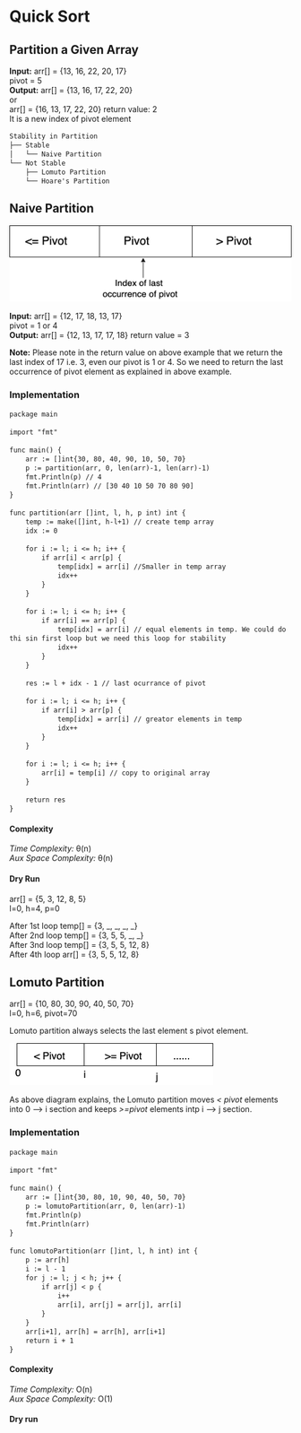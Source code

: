 # Quick Sort

## Partition a Given Array

**Input:** arr[] = {13, 16, 22, 20, 17} </br>
pivot = 5 </br>
**Output:** arr[] = {13, 16, 17, 22, 20}  </br>
or </br>
arr[] = {16, 13, 17, 22, 20}
return value: 2 </br>
It is a new index of pivot element
```
Stability in Partition
├── Stable
│   └── Naive Partition
└── Not Stable
    ├── Lomuto Partition
    └── Hoare's Partition
```

## Naive Partition

![](docs/naive_partition.png)

**Input:** arr[] = {12, 17, 18, 13, 17} </br>
pivot = 1 or 4 </br>
**Output:** arr[] = {12, 13, 17, 17, 18}
return value = 3</br>

**Note:** Please note in the return value on above example that we return the last index of 17 i.e. 3, even our pivot is 1 or 4. So we  need to return the last occurrence of pivot element as explained in above example.

### Implementation

```
package main

import "fmt"

func main() {
	arr := []int{30, 80, 40, 90, 10, 50, 70}
	p := partition(arr, 0, len(arr)-1, len(arr)-1)
	fmt.Println(p) // 4
	fmt.Println(arr) // [30 40 10 50 70 80 90]
}

func partition(arr []int, l, h, p int) int {
	temp := make([]int, h-l+1) // create temp array
	idx := 0

	for i := l; i <= h; i++ {
		if arr[i] < arr[p] {
			temp[idx] = arr[i] //Smaller in temp array
			idx++
		}
	}

	for i := l; i <= h; i++ {
		if arr[i] == arr[p] {
			temp[idx] = arr[i] // equal elements in temp. We could do thi sin first loop but we need this loop for stability
			idx++
		}
	}

	res := l + idx - 1 // last ocurrance of pivot

	for i := l; i <= h; i++ {
		if arr[i] > arr[p] {
			temp[idx] = arr[i] // greator elements in temp
			idx++
		}
	}

	for i := l; i <= h; i++ {
		arr[i] = temp[i] // copy to original array
	}

	return res
}

```

#### Complexity

*Time Complexity:* &theta;(n) </br>
*Aux Space Complexity:* &theta;(n)

#### Dry Run

arr[] = {5, 3, 12, 8, 5}</br>
l=0, h=4, p=0

After 1st loop temp[] = {3, _, _, _, _} </br>
After 2nd loop temp[] = {3, 5, 5, _, _} </br>
After 3nd loop temp[] = {3, 5, 5, 12, 8} </br>
After 4th loop arr[] = {3, 5, 5, 12, 8} </br>

## Lomuto Partition

arr[] = {10, 80, 30, 90, 40, 50, 70} </br>
l=0, h=6, pivot=70

Lomuto partition always selects the last element s pivot element.

![](docs/lomuto_partition.png)

As above diagram explains, the Lomuto partition moves *< pivot* elements into 0 --> i section and keeps *>=pivot* elements intp i --> j section.

### Implementation

```
package main

import "fmt"

func main() {
	arr := []int{30, 80, 10, 90, 40, 50, 70}
	p := lomutoPartition(arr, 0, len(arr)-1)
	fmt.Println(p)
	fmt.Println(arr)
}

func lomutoPartition(arr []int, l, h int) int {
	p := arr[h]
	i := l - 1
	for j := l; j < h; j++ {
		if arr[j] < p {
			i++
			arr[i], arr[j] = arr[j], arr[i]
		}
	}
	arr[i+1], arr[h] = arr[h], arr[i+1]
	return i + 1
}
```
#### Complexity
*Time Complexity:* O(n) </br>
*Aux Space Complexity:* O(1) </br>

#### Dry run
